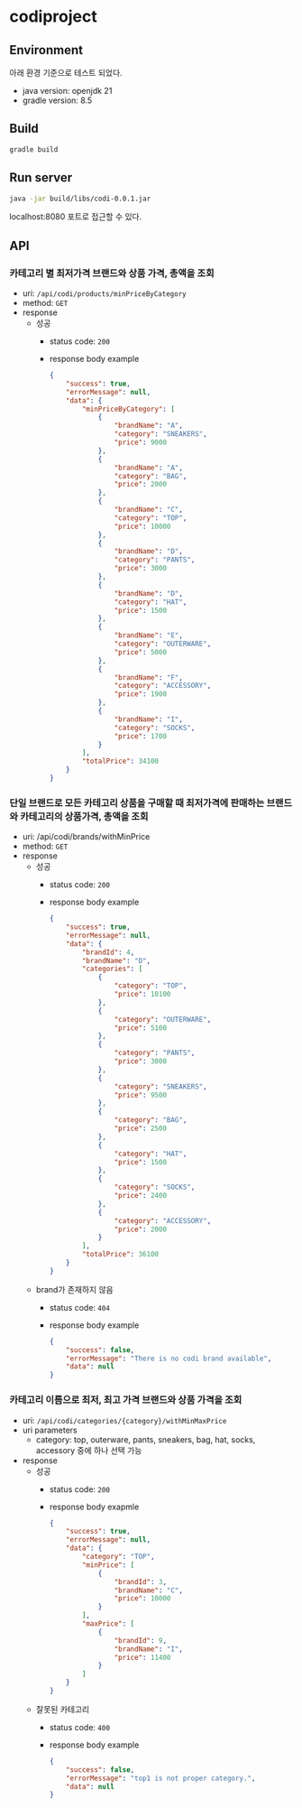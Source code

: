 # codiproject

## Environment

아래 환경 기준으로 테스트 되었다.

- java version: openjdk 21
- gradle version: 8.5

## Build

```bash
gradle build
```

## Run server

```bash
java -jar build/libs/codi-0.0.1.jar
```

localhost:8080 포트로 접근할 수 있다.

## API

### 카테고리 별 최저가격 브랜드와 상품 가격, 총액을 조회

- uri: `/api/codi/products/minPriceByCategory`
- method: `GET`
- response
    - 성공
        - status code: `200`
        - response body example

          ```json
          {
              "success": true,
              "errorMessage": null,
              "data": {
                  "minPriceByCategory": [
                      {
                          "brandName": "A",
                          "category": "SNEAKERS",
                          "price": 9000
                      },
                      {
                          "brandName": "A",
                          "category": "BAG",
                          "price": 2000
                      },
                      {
                          "brandName": "C",
                          "category": "TOP",
                          "price": 10000
                      },
                      {
                          "brandName": "D",
                          "category": "PANTS",
                          "price": 3000
                      },
                      {
                          "brandName": "D",
                          "category": "HAT",
                          "price": 1500
                      },
                      {
                          "brandName": "E",
                          "category": "OUTERWARE",
                          "price": 5000
                      },
                      {
                          "brandName": "F",
                          "category": "ACCESSORY",
                          "price": 1900
                      },
                      {
                          "brandName": "I",
                          "category": "SOCKS",
                          "price": 1700
                      }
                  ],
                  "totalPrice": 34100
              }
          }
          ```

### 단일 브랜드로 모든 카테고리 상품을 구매할 때 최저가격에 판매하는 브랜드와 카테고리의 상품가격, 총액을 조회

- uri: /api/codi/brands/withMinPrice
- method: `GET`
- response
    - 성공
        - status code: `200`
        - response body example

            ```json
            {
                "success": true,
                "errorMessage": null,
                "data": {
                    "brandId": 4,
                    "brandName": "D",
                    "categories": [
                        {
                            "category": "TOP",
                            "price": 10100
                        },
                        {
                            "category": "OUTERWARE",
                            "price": 5100
                        },
                        {
                            "category": "PANTS",
                            "price": 3000
                        },
                        {
                            "category": "SNEAKERS",
                            "price": 9500
                        },
                        {
                            "category": "BAG",
                            "price": 2500
                        },
                        {
                            "category": "HAT",
                            "price": 1500
                        },
                        {
                            "category": "SOCKS",
                            "price": 2400
                        },
                        {
                            "category": "ACCESSORY",
                            "price": 2000
                        }
                    ],
                    "totalPrice": 36100
                }
            }

            ```
    - brand가 존재하지 않음
        - status code: `404`
        - response body example

            ```json
            {
                "success": false,
                "errorMessage": "There is no codi brand available",
                "data": null
            }
            ```

### 카테고리 이름으로 최저, 최고 가격 브랜드와 상품 가격을 조회

- uri: `/api/codi/categories/{category}/withMinMaxPrice`
- uri parameters
    - category: top, outerware, pants, sneakers, bag, hat, socks, accessory 중에 하나 선택 가능
- response
    - 성공
        - status code: `200`
        - response body exapmle

            ```json
            {
                "success": true,
                "errorMessage": null,
                "data": {
                    "category": "TOP",
                    "minPrice": [
                        {
                            "brandId": 3,
                            "brandName": "C",
                            "price": 10000
                        }
                    ],
                    "maxPrice": [
                        {
                            "brandId": 9,
                            "brandName": "I",
                            "price": 11400
                        }
                    ]
                }
            }
            ```
    - 잘못된 카테고리
        - status code: `400`
        - response body example

            ```json
            {
                "success": false,
                "errorMessage": "top1 is not proper category.",
                "data": null
            }
            ```

